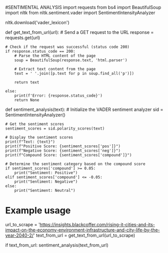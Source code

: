 #SENTIMENTAL ANALYSIS
import requests
from bs4 import BeautifulSoup
import nltk
from nltk.sentiment.vader import SentimentIntensityAnalyzer

nltk.download('vader_lexicon')

def get_text_from_url(url):
    # Send a GET request to the URL
    response = requests.get(url)

    # Check if the request was successful (status code 200)
    if response.status_code == 200:
        # Parse the HTML content of the page
        soup = BeautifulSoup(response.text, 'html.parser')

        # Extract text content from the page
        text = ' '.join([p.text for p in soup.find_all('p')])

        return text

    else:
        print(f'Error: {response.status_code}')
        return None

def sentiment_analysis(text):
    # Initialize the VADER sentiment analyzer
    sid = SentimentIntensityAnalyzer()

    # Get the sentiment scores
    sentiment_scores = sid.polarity_scores(text)

    # Display the sentiment scores
    print(f"Text: {text}")
    print(f"Positive Score: {sentiment_scores['pos']}")
    print(f"Negative Score: {sentiment_scores['neg']}")
    print(f"Compound Score: {sentiment_scores['compound']}")

    # Determine the sentiment category based on the compound score
    if sentiment_scores['compound'] >= 0.05:
        print("Sentiment: Positive")
    elif sentiment_scores['compound'] <= -0.05:
        print("Sentiment: Negative")
    else:
        print("Sentiment: Neutral")

# Example usage
url_to_scrape = 'https://insights.blackcoffer.com/rising-it-cities-and-its-impact-on-the-economy-environment-infrastructure-and-city-life-by-the-year-2040-2/'
text_from_url = get_text_from_url(url_to_scrape)

if text_from_url:
    sentiment_analysis(text_from_url)

